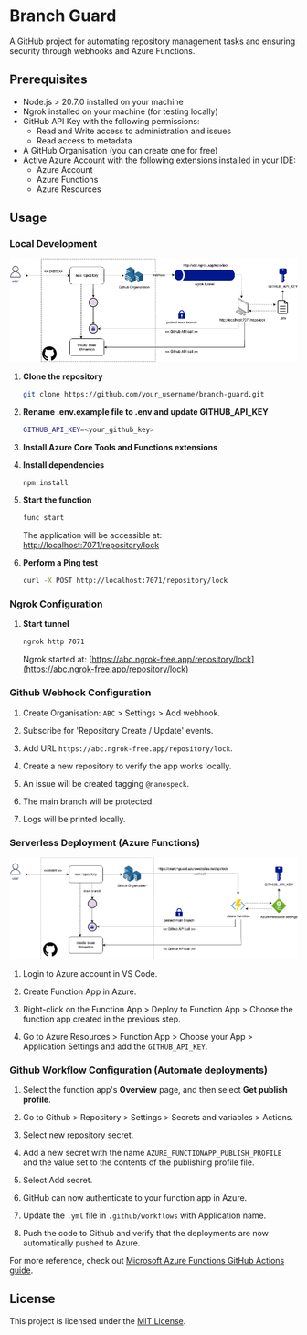 # Branch Guard

A GitHub project for automating repository management tasks and ensuring security through webhooks and Azure Functions.

## Prerequisites

- Node.js > 20.7.0 installed on your machine
- Ngrok installed on your machine (for testing locally)
- GitHub API Key with the following permissions:
  - Read and Write access to administration and issues
  - Read access to metadata
- A GitHub Organisation (you can create one for free)
- Active Azure Account with the following extensions installed in your IDE:
  - Azure Account
  - Azure Functions
  - Azure Resources

## Usage

### Local Development

![Alt text](/local.png)

1. **Clone the repository**
   ```bash
   git clone https://github.com/your_username/branch-guard.git
   ```

2. **Rename .env.example file to .env and update GITHUB_API_KEY**
   ```bash
   GITHUB_API_KEY=<your_github_key>
   ```

3. **Install Azure Core Tools and Functions extensions**
   
4. **Install dependencies**
   ```bash
   npm install
   ```

5. **Start the function**
   ```bash
   func start
   ```
   The application will be accessible at: [http://localhost:7071/repository/lock](http://localhost:7071/repository/lock)

6. **Perform a Ping test**
   ```bash
   curl -X POST http://localhost:7071/repository/lock
   ```

### Ngrok Configuration

1. **Start tunnel**
   ```bash
   ngrok http 7071
   ```
   Ngrok started at: [https://abc.ngrok-free.app/repository/lock](https://abc.ngrok-free.app/repository/lock)

### Github Webhook Configuration

1. Create Organisation: `ABC` > Settings > Add webhook.
   
2. Subscribe for 'Repository Create / Update' events.
   
3. Add URL `https://abc.ngrok-free.app/repository/lock`.
   
4. Create a new repository to verify the app works locally.
   
5. An issue will be created tagging `@nanospeck`.
   
6. The main branch will be protected.

7. Logs will be printed locally.

### Serverless Deployment (Azure Functions)

![Alt text](/cloud.png)

1. Login to Azure account in VS Code.

2. Create Function App in Azure.

3. Right-click on the Function App > Deploy to Function App > Choose the function app created in the previous step.

4. Go to Azure Resources > Function App > Choose your App > Application Settings and add the `GITHUB_API_KEY`.

### Github Workflow Configuration (Automate deployments)

1. Select the function app's **Overview** page, and then select **Get publish profile**.

2. Go to Github > Repository > Settings > Secrets and variables > Actions.

3. Select new repository secret.

4. Add a new secret with the name `AZURE_FUNCTIONAPP_PUBLISH_PROFILE` and the value set to the contents of the publishing profile file.

5. Select Add secret.

6. GitHub can now authenticate to your function app in Azure.

7. Update the `.yml` file in `.github/workflows` with Application name.

8. Push the code to Github and verify that the deployments are now automatically pushed to Azure.

For more reference, check out [Microsoft Azure Functions GitHub Actions guide](https://learn.microsoft.com/en-us/azure/azure-functions/functions-how-to-github-actions?tabs=windows%2Cjavascript&pivots=method-manual#example-workflow-configuration-file).

## License

This project is licensed under the [MIT License](LICENSE.md).